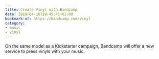```yaml
---
title: Create Vinyl with Bandcamp
date: 2019-04-18T19:45:41+02:00
bookmark-of: https://bandcamp.com/vinyl
category:
- music
- vinyl
---
```

On the same model as a Kickstarter campaign, Bandcamp will offer a new service to press vinyls with your music.
